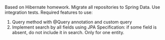 Based on Hibernate homework.
Migrate all repositories to Spring Data.
Use integration tests.
Required features to use:
1. Query method with @Query annotation and custom query
2. Implement search by all fields using JPA Specification: 
if some field is absent, do not include it in search.
 Only for one entity.
